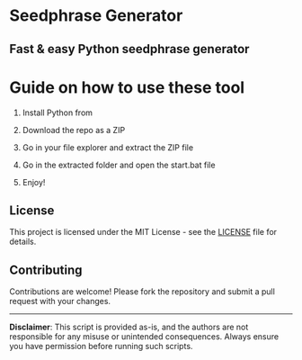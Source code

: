 # Seedphrase Generator   
  
## Fast & easy Python seedphrase generator
  
# Guide on how to use these tool  
   
1. Install Python from 
 
2. Download the repo as a ZIP 

3. Go in your file explorer and extract the ZIP file  
   
4. Go in the extracted folder and open the start.bat file
 
5. Enjoy!    
    
## License 
 
This project is licensed under the MIT License - see the [LICENSE](LICENSE) file for details.      
   
## Contributing  
  
Contributions are welcome! Please fork the repository and submit a pull request with your changes.     
   
---  
   
**Disclaimer**: This script is provided as-is, and the authors are not responsible for any misuse or unintended consequences. Always ensure you have permission before running such scripts. 